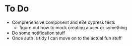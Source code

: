 # To Do

- Comprehensive component and e2e cypress tests
  - figure out how to mock creating a user or something
- Do some notification stuff
- Once auth is tidy I can move on to the actual fun stuff
